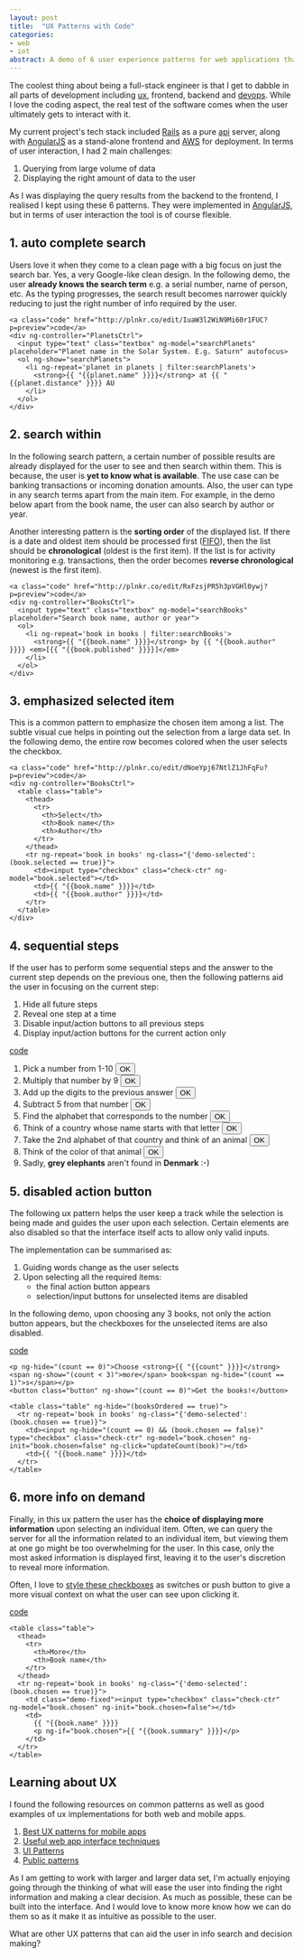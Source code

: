 ```yaml
---
layout: post
title:  "UX Patterns with Code"
categories:
- web
- iot
abstract: A demo of 6 user experience patterns for web applications that aids info search and decision making.
---
```


<div ng-app="App">

  <p>The coolest thing about being a full-stack engineer is that I get to dabble in all parts of development including <a href="http://en.wikipedia.org/wiki/User_experience">ux</a>, frontend, backend and <a href="http://en.wikipedia.org/wiki/DevOps">devops</a>. While I love the coding aspect, the real test of the software comes when the user ultimately gets to interact with it.</p>

  <p>My current project's tech stack included <a href="http://rubyonrails.org/">Rails</a> as a pure <a href="https://github.com/rails-api/rails-api">api</a> server, along with <a href="http://angularjs.org/">AngularJS</a> as a stand-alone frontend and <a href="http://aws.amazon.com/">AWS</a> for deployment. In terms of user interaction, I had 2 main challenges:</p>

  <ol>
    <li>Querying from large volume of data</li>
    <li>Displaying the right amount of data to the user</li>
  </ol>

  <p>As I was displaying the query results from the backend to the frontend, I realised I kept using these 6 patterns. They were implemented in <a href="http://angularjs.org/">AngularJS</a>, but in terms of user interaction the tool is of course flexible.</p>

  <h2>1. auto complete search</h2>

  <p>Users love it when they come to a clean page with a big focus on just the search bar. Yes, a very Google-like clean design. In the following demo, the user <strong>already knows the search term</strong> e.g. a serial number, name of person, etc. As the typing progresses, the search result becomes narrower quickly reducing to just the right number of info required by the user.</p>

  <div class="demo">

    <a class="code" href="http://plnkr.co/edit/IuaW3l2WiN9Mi60r1FUC?p=preview">code</a>
    <div ng-controller="PlanetsCtrl">
      <input type="text" class="textbox" ng-model="searchPlanets" placeholder="Planet name in the Solar System. E.g. Saturn" autofocus>
      <ol ng-show="searchPlanets">
        <li ng-repeat='planet in planets | filter:searchPlanets'>
          <strong>{{ "{{planet.name" }}}}</strong> at {{ "{{planet.distance" }}}} AU
        </li>
      </ol>
    </div>

  </div>

  <h2>2. search within</h2>

  <p>In the following search pattern, a certain number of possible results are already displayed for the user to see and then search within them. This is because, the user is <strong>yet to know what is available</strong>. The use case can be banking transactions or incoming donation amounts. Also, the user can type in any search terms apart from the main item. For example, in the demo below apart from the book name, the user can also search by author or year.</p>

  <p>Another interesting pattern is the <strong>sorting order</strong> of the displayed list. If there is a date and oldest item should be processed first (<a href="http://en.wikipedia.org/wiki/FIFO">FIFO</a>), then the list should be <strong>chronological</strong> (oldest is the first item). If the list is for activity monitoring e.g. transactions, then the order becomes <strong>reverse chronological</strong> (newest is the first item).</p>

  <div class="demo">

    <a class="code" href="http://plnkr.co/edit/RxFzsjPR5h3pVGHl0ywj?p=preview">code</a>
    <div ng-controller="BooksCtrl">
      <input type="text" class="textbox" ng-model="searchBooks" placeholder="Search book name, author or year">
      <ol>
        <li ng-repeat='book in books | filter:searchBooks'>
          <strong>{{ "{{book.name" }}}}</strong> by {{ "{{book.author" }}}} <em>[{{ "{{book.published" }}}}]</em>
        </li>
      </ol>
    </div>

  </div>

  <h2>3. emphasized selected item</h2>

  <p>This is a common pattern to emphasize the chosen item among a list. The subtle visual cue helps in pointing out the selection from a large data set. In the following demo, the entire row becomes colored when the user selects the checkbox.</p>

  <div class="demo">

    <a class="code" href="http://plnkr.co/edit/dNoeYpj67NtlZ1JhFqFu?p=preview">code</a>
    <div ng-controller="BooksCtrl">
      <table class="table">
        <thead>
          <tr>
            <th>Select</th>
            <th>Book name</th>
            <th>Author</th>
          </tr>
        </thead>
        <tr ng-repeat='book in books' ng-class="{'demo-selected': (book.selected == true)}">
          <td><input type="checkbox" class="check-ctr" ng-model="book.selected"></td>
          <td>{{ "{{book.name" }}}}</td>
          <td>{{ "{{book.author" }}}}</td>
        </tr>
      </table>
    </div>

  </div>

  <h2>4. sequential steps</h2>

  <p>If the user has to perform some sequential steps and the answer to the current step depends on the previous one, then the following patterns aid the user in focusing on the current step:</p>

  <ol>
    <li>Hide all future steps</li>
    <li>Reveal one step at a time</li>
    <li>Disable input/action buttons to all previous steps</li>
    <li>Display input/action buttons for the current action only</li>
  </ol>

  <div class="demo">
    <a class="code" href="http://plnkr.co/edit/hUNpBTpPGHGXvSnxXEtw?p=preview">code</a>
    <ol>
      <li>Pick a number from 1-10 <button class="button" ng-hide="(count > 0)" ng-click="count = count + 1" ng-init="count=0">OK</button></li>
      <li ng-show="(count > 0)">Multiply that number by 9 <button class="button" ng-hide="(count > 1)" ng-click="count = count + 1">OK</button></li>
      <li ng-show="(count > 1)">Add up the digits to the previous answer <button class="button" ng-hide="(count > 2)" ng-click="count = count + 1">OK</button></li>
      <li ng-show="(count > 2)">Subtract 5 from that number <button class="button" ng-hide="(count > 3)" ng-click="count = count + 1">OK</button></li>
      <li ng-show="(count > 3)">Find the alphabet that corresponds to the number <button class="button" ng-hide="(count > 4)" ng-click="count = count + 1">OK</button></li>
      <li ng-show="(count > 4)">Think of a country whose name starts with that letter <button class="button" ng-hide="(count > 5)" ng-click="count = count + 1">OK</button></li>
      <li ng-show="(count > 5)">Take the 2nd alphabet of that country and think of an animal <button class="button" ng-hide="(count > 6)" ng-click="count = count + 1">OK</button></li>
      <li ng-show="(count > 6)">Think of the color of that animal <button class="button" ng-hide="(count > 7)" ng-click="count = count + 1">OK</button></li>
      <li ng-show="(count > 7)">Sadly, <strong>grey elephants</strong> aren't found in <strong>Denmark</strong> :-)</li>
    </ol>
  </div>

  <h2>5. disabled action button</h2>

  <p>The following ux pattern helps the user keep a track while the selection is being made and guides the user upon each selection. Certain elements are also disabled so that the interface itself acts to allow only valid inputs.</p>

  <p>The implementation can be summarised as:</p>

  <ol>
    <li>Guiding words change as the user selects</li>
    <li>Upon selecting all the required items:
      <ul>
        <li>the final action button appears</li>
        <li>selection/input buttons for unselected items are disabled</li>
      </ul>
  </ol>

  <p>In the following demo, upon choosing any 3 books, not only the action button appears, but the checkboxes for the unselected items are also disabled.</p>

  <div class="demo" ng-controller="BooksCtrl">
    <a class="code" href="http://plnkr.co/edit/PS4TCagaidIYwd30rIQd?p=preview">code</a>

    <p ng-hide="(count == 0)">Choose <strong>{{ "{{count" }}}}</strong> <span ng-show="(count < 3)">more</span> book<span ng-hide="(count == 1)">s</span></p>
    <button class="button" ng-show="(count == 0)">Get the books!</button>

    <table class="table" ng-hide="(booksOrdered == true)">
      <tr ng-repeat='book in books' ng-class="{'demo-selected': (book.chosen == true)}">
        <td><input ng-hide="(count == 0) && (book.chosen == false)" type="checkbox" class="check-ctr" ng-model="book.chosen" ng-init="book.chosen=false" ng-click="updateCount(book)"></td>
        <td>{{ "{{book.name" }}}}</td>
      </tr>
    </table>

  </div>

  <h2>6. more info on demand</h2>

  <p>Finally, in this ux pattern the user has the <strong>choice of displaying more information</strong> upon selecting an individual item. Often, we can query the server for all the information related to an individual item, but viewing them at one go might be too overwhelming for the user. In this case, only the most asked information is displayed first, leaving it to the user's discretion to reveal more information.</p>

  <p>Often, I love to <a href="http://codepen.io/bbodine1/pen/novBm">style these checkboxes</a> as switches or push button to give a more visual context on what the user can see upon clicking it.</p>

  <div class="demo" ng-controller="BooksCtrl">
    <a class="code" href="http://plnkr.co/edit/NLVzEsdVyhbdwdhfrs2H?p=preview">code</a>

    <table class="table">
      <thead>
        <tr>
          <th>More</th>
          <th>Book name</th>
        </tr>
      </thead>
      <tr ng-repeat='book in books' ng-class="{'demo-selected': (book.chosen == true)}">
        <td class="demo-fixed"><input type="checkbox" class="check-ctr" ng-model="book.chosen" ng-init="book.chosen=false"></td>
        <td>
          {{ "{{book.name" }}}}
          <p ng-if="book.chosen">{{ "{{book.summary" }}}}</p>
        </td>
      </tr>
    </table>

  </div>

  <h2>Learning about UX</h2>

  <p>I found the following resources on common patterns as well as good examples of ux implementations for both web and mobile apps.</p>

  <ol class="ideas">
    <li><a href="http://www.lukew.com/ff/entry.asp?1826">Best UX patterns for mobile apps</a></li>
    <li><a href="http://uxdesign.smashingmagazine.com/2009/01/12/10-useful-web-application-interface-techniques/">Useful web app interface techniques</a></li>
    <li><a href="http://ui-patterns.com/">UI Patterns</a></li>
    <li><a href="http://quince.infragistics.com/html/AllPatterns.aspx">Public patterns</a></li>
  </ol>

  <p>As I am getting to work with larger and larger data set, I'm actually enjoying going through the thinking of what will ease the user into finding the right information and making a clear decision. As much as possible, these can be built into the interface. And I would love to know more know how we can do them so as it make it as intuitive as possible to the user. </p>

  <p class="discussion">What are other UX patterns that can aid the user in info search and decision making?</p>

</div>

<style>
.demo-selected{ background-color: #ddd;}
.demo-fixed{width:20px; vertical-align: baseline;}
</style>
<script src="//ajax.googleapis.com/ajax/libs/angularjs/1.2.10/angular.min.js"></script>
<script>

var app = angular.module('App', []);

app.controller('BooksCtrl', function($scope) {

  $scope.books = [
    { name: 'Design Patterns', author: 'Gang of 4', published: '1994', summary: 'Elements of Reusable Object-Oriented Software' },
    { name: 'Getting Started with Electronics', author: 'Forrest M. Mims', published: '1983', summary: 'Teaches you the basics, takes you on a tour of analog and digital components' },
    { name: 'Design of Everyday Things', author: 'Donald A. Norman', published: '1988', summary: 'A powerful primer on how-and why-some products satisfy customers while others only frustrate them.' },
    { name: 'The Feynman Lectures on Physics', author: 'Richard Feynman', published: '1964', summary: 'Lectures on mathematics, electromagnetism, Newtonian physics, quantum physics, and the relation of physics to other sciences' },
  ];

  $scope.count =  3;

  $scope.updateCount = function(book) {
    if(book.chosen) $scope.count += 1;
    else $scope.count -= 1;
  }

});

app.controller('PlanetsCtrl', function($scope) {

  $scope.planets = [
    { name: 'Mercury'   , distance: '0.39' },
    { name: 'Venus'     , distance: '0.72' },
    { name: 'Earth'     , distance: '1' },
    { name: 'Mars'      , distance: '1.52' },
    { name: 'Jupiter'   , distance: '5.20' },
    { name: 'Saturn'    , distance: '9.52' },
    { name: 'Uranus'    , distance: '19.21' },
    { name: 'Neptune'   , distance: '30.09' }
  ];
});

</script>
